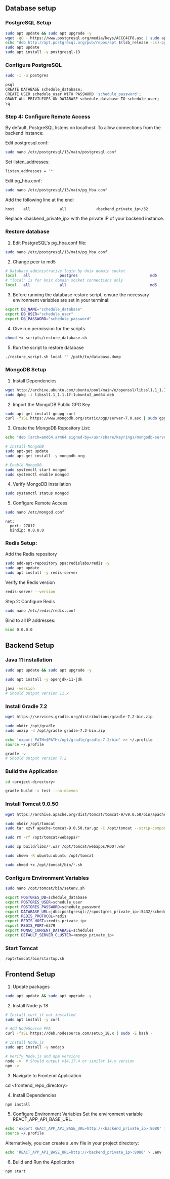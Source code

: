 ## Database setup

### PostgreSQL Setup
```sh
sudo apt update && sudo apt upgrade -y
wget -qO - https://www.postgresql.org/media/keys/ACCC4CF8.asc | sudo apt-key add -
echo "deb http://apt.postgresql.org/pub/repos/apt $(lsb_release -cs)-pgdg main" | sudo tee  /etc/apt/sources.list.d/pgdg.list
sudo apt update
sudo apt install -y postgresql-13
```

### Configure PostgreSQL
```sh
sudo -i -u postgres

psql
CREATE DATABASE schedule_database;
CREATE USER schedule_user WITH PASSWORD 'schedule_password';
GRANT ALL PRIVILEGES ON DATABASE schedule_database TO schedule_user;
\q

```

### Step 4: Configure Remote Access 
By default, PostgreSQL listens on localhost. To allow connections from the backend instance:

Edit postgresql.conf:

```sh
sudo nano /etc/postgresql/13/main/postgresql.conf
```
Set listen_addresses:

```sh
listen_addresses = '*'
```
Edit pg_hba.conf:

```sh
sudo nano /etc/postgresql/13/main/pg_hba.conf
```
Add the following line at the end:
```sh
host    all             all             <backend_private_ip>/32        md5
```
Replace <backend_private_ip> with the private IP of your backend instance.

### Restore database
1. Edit PostgreSQL's pg_hba.conf file:
```sh
sudo nano /etc/postgresql/13/main/pg_hba.conf
```
2. Change peer to md5
```sh
# Database administrative login by Unix domain socket
local   all             postgres                                md5
# "local" is for Unix domain socket connections only
local   all             all                                     md5
```
3. Before running the database restore script, ensure the necessary environment variables are set in your terminal:

```sh
export DB_NAME="schedule_database"
export DB_USER="schedule_user"
export DB_PASSWORD="schedule_password"
```

4. Give run permission for the scripts

```sh
chmod +x scripts/restore_database.sh
```

5. Run the script to restore database
```sh
./restore_script.sh local "" /path/to/database.dump
```

### MongoDB Setup

1. Install Dependencies
```sh
wget http://archive.ubuntu.com/ubuntu/pool/main/o/openssl/libssl1.1_1.1.1f-1ubuntu2_amd64.deb
sudo dpkg -i libssl1.1_1.1.1f-1ubuntu2_amd64.deb
```
2. Import the MongoDB Public GPG Key
```sh
sudo apt-get install gnupg curl
curl -fsSL https://www.mongodb.org/static/pgp/server-7.0.asc | sudo gpg -o /usr/share/keyrings/mongodb-server-7.0.gpg --dearmor
```
3. Create the MongoDB Repository List:
```sh
echo "deb [arch=amd64,arm64 signed-by=/usr/share/keyrings/mongodb-server-7.0.gpg] https://repo.mongodb.org/apt/ubuntu jammy/mongodb-org/7.0 multiverse" | sudo tee /etc/apt/sources.list.d/mongodb-org-7.0.list

# Install MongoDB
sudo apt-get update
sudo apt-get install -y mongodb-org

# Enable MongoDB
sudo systemctl start mongod
sudo systemctl enable mongod

```

4. Verify MongoDB Installation
```sh
sudo systemctl status mongod
```

5. Configure Remote Access
```sh
sudo nano /etc/mongod.conf
```
```
net:
  port: 27017
  bindIp: 0.0.0.0
```

### Redis Setup:

Add the Redis repository
```sh
sudo add-apt-repository ppa:redislabs/redis -y
sudo apt update
sudo apt install -y redis-server
```
Verify the Redis version
```sh
redis-server --version
```

Step 2: Configure Redis
```sh
sudo nano /etc/redis/redis.conf
```
Bind to all IP addresses:
```sh
bind 0.0.0.0
```

## Backend Setup

### Java 11 installation

```sh
sudo apt update && sudo apt upgrade -y

sudo apt install -y openjdk-11-jdk

java -version
# Should output version 11.x
```

### Install Gradle 7.2

```sh
wget https://services.gradle.org/distributions/gradle-7.2-bin.zip

sudo mkdir /opt/gradle
sudo unzip -d /opt/gradle gradle-7.2-bin.zip

echo 'export PATH=$PATH:/opt/gradle/gradle-7.2/bin' >> ~/.profile
source ~/.profile

gradle -v
# Should output version 7.2
```

### Build the Application

```sh
cd <project-directory>

gradle build -x test --no-daemon
```


### Install Tomcat 9.0.50
```sh
wget https://archive.apache.org/dist/tomcat/tomcat-9/v9.0.50/bin/apache-tomcat-9.0.50.tar.gz

sudo mkdir /opt/tomcat
sudo tar xzvf apache-tomcat-9.0.50.tar.gz -C /opt/tomcat --strip-components=1

sudo rm -rf /opt/tomcat/webapps/*

sudo cp build/libs/*.war /opt/tomcat/webapps/ROOT.war

sudo chown -R ubuntu:ubuntu /opt/tomcat

sudo chmod +x /opt/tomcat/bin/*.sh

```

### Configure Environment Variables

```sh
sudo nano /opt/tomcat/bin/setenv.sh

export POSTGRES_DB=schedule_database
export POSTGRES_USER=schedule_user
export POSTGRES_PASSWORD=schedule_password
export DATABASE_URL=jdbc:postgresql://<postgres_private_ip>:5432/schedule_database
export REDIS_PROTOCOL=redis
export REDIS_HOST=<redis_private_ip>
export REDIS_PORT=6379
export MONGO_CURRENT_DATABASE=schedules
export DEFAULT_SERVER_CLUSTER=<mongo_private_ip>
```

### Start Tomcat
```sh
/opt/tomcat/bin/startup.sh
```


## Frontend Setup

1. Update packages
```sh
sudo apt update && sudo apt upgrade -y
```

2. Install Node.js 18

```sh
# Install curl if not installed
sudo apt install -y curl

# Add NodeSource PPA
curl -fsSL https://deb.nodesource.com/setup_18.x | sudo -E bash -

# Install Node.js
sudo apt install -y nodejs

# Verify Node.js and npm versions
node -v  # Should output v14.17.4 or similar 14.x version
npm -v
```

3. Navigate to Frontend Application

cd <frontend_repo_directory>

4.  Install Dependencies
```sh
npm install
```

5. Configure Environment Variables
Set the environment variable REACT_APP_API_BASE_URL.
```sh
echo 'export REACT_APP_API_BASE_URL=http://<backend_private_ip>:8080' >> ~/.profile
source ~/.profile
```
Alternatively, you can create a .env file in your project directory:
```sh
echo 'REACT_APP_API_BASE_URL=http://<backend_private_ip>:8080' > .env
```

6. Build and Run the Application
```sh
npm start
```

